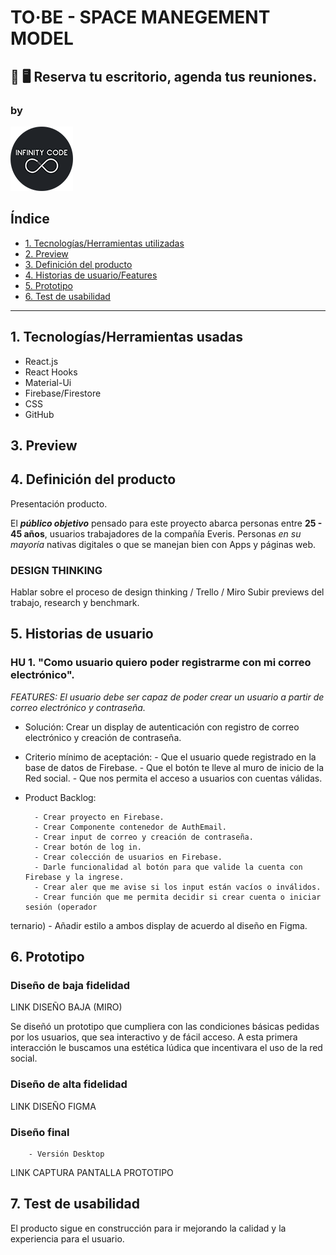 # TO·BE - SPACE MANEGEMENT MODEL<br>
## 📅 🖥️  Reserva tu escritorio, agenda tus reuniones.

### by
 <img src="./src/assets/img/logosmall.png" alt="InfinityCodeTeam" class="InfinityCodeTeam">

## Índice

* [1. Tecnologías/Herramientas utilizadas](#1-tecnologías/herramientas-usadas)
* [2. Preview](#3-preview)
* [3. Definición del producto](#4-definición-del-producto)
* [4. Historias de usuario/Features](#5-historias-de-usuario/features)
* [5. Prototipo](#6-prototipo)
* [6. Test de usabilidad](#7-test-de-usabilidad)

***

## 1. Tecnologías/Herramientas usadas

- React.js
- React Hooks
- Material-Ui
- Firebase/Firestore
- CSS
- GitHub


## 3. Preview



## 4. Definición del producto


Presentación producto.

El _**público objetivo**_ pensado para este proyecto abarca personas entre **25 - 45 años**, 
usuarios trabajadores de la compañía Everis. Personas  _en su mayoría_ nativas digitales o que se manejan bien con Apps y páginas web.

### DESIGN THINKING
Hablar sobre el proceso de design thinking / Trello / Miro
Subir previews del trabajo, research y benchmark.

## 5. Historias de usuario



### HU 1. "Como usuario quiero poder registrarme con mi correo electrónico".
_FEATURES: El usuario debe ser capaz de poder crear un usuario a partir de correo electrónico y 
contraseña._

* Solución: Crear un display de autenticación con registro de correo electrónico y creación de 
contraseña.
* Criterio mínimo de aceptación: 
        - Que el usuario quede registrado en la base de datos de Firebase.
        - Que el botón te lleve al muro de inicio de la Red social.
        - Que nos permita el acceso a usuarios con cuentas válidas.

* Product Backlog:

        - Crear proyecto en Firebase.
        - Crear Componente contenedor de AuthEmail.
        - Crear input de correo y creación de contraseña.
        - Crear botón de log in.
        - Crear colección de usuarios en Firebase.
        - Darle funcionalidad al botón para que valide la cuenta con Firebase y la ingrese.
        - Crear aler que me avise si los input están vacíos o inválidos.
        - Crear función que me permita decidir si crear cuenta o iniciar sesión (operador 
ternario)
        - Añadir estilo a ambos display de acuerdo al diseño en Figma.
      


## 6. Prototipo

### Diseño de baja fidelidad

LINK DISEÑO BAJA (MIRO)

Se diseñó un prototipo que cumpliera con las condiciones básicas pedidas por los usuarios, que 
sea 
interactivo y de fácil acceso. A esta primera interacción le buscamos una estética lúdica que 
incentivara el uso de la red social.


### Diseño de alta fidelidad

LINK DISEÑO FIGMA

### Diseño final

        - Versión Desktop

LINK CAPTURA PANTALLA PROTOTIPO




## 7. Test de usabilidad
 
El producto sigue en construcción para ir mejorando la calidad y la experiencia para el usuario.